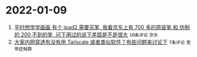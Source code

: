 # 2022-01-09

1. [平时想学学画画 有个 ipad2 需要买笔, 我看京东上有 700 多的原装笔 和 仿制的 200 不到的笔, 问下用过的说下差距是不是很大](https://www.v2ex.com/t/827079) `10条评论` `京东`
1. [大家内网穿透有没有用 Tailscale 或者类似软件？有些问题来讨论下](https://www.v2ex.com/t/827081) `7条评论` `宽带症候群`

